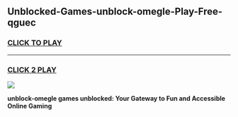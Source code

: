 
## Unblocked-Games-unblock-omegle-Play-Free-qguec
<h3>
<a href="https://premium76.site?title=unblock-omegle&ref=18A1">CLICK TO PLAY</a></h3>
<hr>

<h3>
<a href="https://premium76.site?title=unblock-omegle&ref=18A1">CLICK 2 PLAY</a>
  
</h3>

<a href="https://premium76.site?title=unblock-omegle&ref=18A1"><img src="https://clearcache.store/games.png"></a>


**unblock-omegle games unblocked: Your Gateway to Fun and Accessible Online Gaming**
